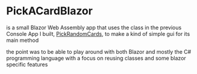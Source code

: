# PickACardBlazor

is a small Blazor Web Assembly app that uses the class in the previous Console App
I built, [PickRandomCards](https://github.com/gregidonut/PIckRandomCards), to make 
a kind of simple gui for its main method

the point was to be able to play around with both Blazor and mostly the C# programming
language with a focus on reusing classes and some blazor specific features